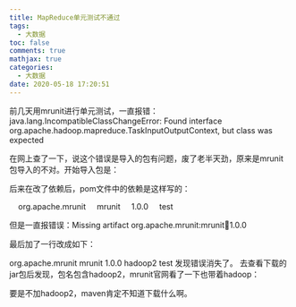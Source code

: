 ```yaml
---
title: MapReduce单元测试不通过
tags:
  - 大数据
toc: false
comments: true
mathjax: true
categories:
  - 大数据
date: 2020-05-18 17:20:51
---
```

前几天用mrunit进行单元测试，一直报错：java.lang.IncompatibleClassChangeError: Found interface org.apache.hadoop.mapreduce.TaskInputOutputContext, but class was expected

在网上查了一下，说这个错误是导入的包有问题，废了老半天劲，原来是mrunit包导入的不对。开始导入包是：



后来在改了依赖后，pom文件中的依赖是这样写的：

<dependency>
    <groupId>org.apache.mrunit</groupId>
    <artifactId>mrunit</artifactId>
    <version>1.0.0</version>
    <scope>test</scope>
</dependency>

但是一直报错误：Missing artifact org.apache.mrunit:mrunit:jar:1.0.0

最后加了一行改成如下：

<dependency>
	    <groupId>org.apache.mrunit</groupId>
	    <artifactId>mrunit</artifactId>
	    <version>1.0.0</version>
	   <classifier>hadoop2</classifier>
	    <scope>test</scope>
</dependency>
发现错误消失了。 去查看下载的jar包后发现，包名包含hadoop2，mrunit官网看了一下也带着hadoop：



要是不加hadoop2，maven肯定不知道下载什么啊。